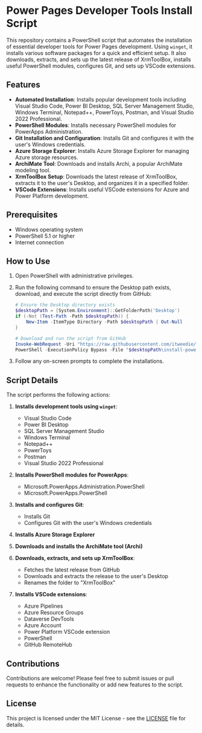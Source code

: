 # Power Pages Developer Tools Install Script

This repository contains a PowerShell script that automates the installation of essential developer tools for Power Pages development. Using `winget`, it installs various software packages for a quick and efficient setup. It also downloads, extracts, and sets up the latest release of XrmToolBox, installs useful PowerShell modules, configures Git, and sets up VSCode extensions.

## Features

- **Automated Installation**: Installs popular development tools including Visual Studio Code, Power BI Desktop, SQL Server Management Studio, Windows Terminal, Notepad++, PowerToys, Postman, and Visual Studio 2022 Professional.
- **PowerShell Modules**: Installs necessary PowerShell modules for PowerApps Administration.
- **Git Installation and Configuration**: Installs Git and configures it with the user's Windows credentials.
- **Azure Storage Explorer**: Installs Azure Storage Explorer for managing Azure storage resources.
- **ArchiMate Tool**: Downloads and installs Archi, a popular ArchiMate modeling tool.
- **XrmToolBox Setup**: Downloads the latest release of XrmToolBox, extracts it to the user's Desktop, and organizes it in a specified folder.
- **VSCode Extensions**: Installs useful VSCode extensions for Azure and Power Platform development.

## Prerequisites

- Windows operating system
- PowerShell 5.1 or higher
- Internet connection

## How to Use

1. Open PowerShell with administrative privileges.
2. Run the following command to ensure the Desktop path exists, download, and execute the script directly from GitHub:

   ```powershell
   # Ensure the Desktop directory exists
   $desktopPath = [System.Environment]::GetFolderPath('Desktop')
   if (-Not (Test-Path -Path $desktopPath)) {
       New-Item -ItemType Directory -Path $desktopPath | Out-Null
   }

   # Download and run the script from GitHub
   Invoke-WebRequest -Uri "https://raw.githubusercontent.com/itweedie/Power-Pages-Developer-Tools-Install-Script/main/install-power-platform-dev-tools.ps1" -OutFile "$desktopPath\install-power-platform-dev-tools.ps1"
   PowerShell -ExecutionPolicy Bypass -File "$desktopPath\install-power-platform-dev-tools.ps1"
   ```

3. Follow any on-screen prompts to complete the installations.

## Script Details

The script performs the following actions:

1. **Installs development tools using `winget`**:
   - Visual Studio Code
   - Power BI Desktop
   - SQL Server Management Studio
   - Windows Terminal
   - Notepad++
   - PowerToys
   - Postman
   - Visual Studio 2022 Professional

2. **Installs PowerShell modules for PowerApps**:
   - Microsoft.PowerApps.Administration.PowerShell
   - Microsoft.PowerApps.PowerShell

3. **Installs and configures Git**:
   - Installs Git
   - Configures Git with the user's Windows credentials

4. **Installs Azure Storage Explorer**

5. **Downloads and installs the ArchiMate tool (Archi)**

6. **Downloads, extracts, and sets up XrmToolBox**:
   - Fetches the latest release from GitHub
   - Downloads and extracts the release to the user's Desktop
   - Renames the folder to "XrmToolBox"

7. **Installs VSCode extensions**:
   - Azure Pipelines
   - Azure Resource Groups
   - Dataverse DevTools
   - Azure Account
   - Power Platform VSCode extension
   - PowerShell
   - GitHub RemoteHub

## Contributions

Contributions are welcome! Please feel free to submit issues or pull requests to enhance the functionality or add new features to the script.

## License

This project is licensed under the MIT License - see the [LICENSE](LICENSE) file for details.
